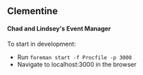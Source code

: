 ## Clementine

#### Chad and Lindsey's Event Manager

To start in development:
- Run `foreman start -f Procfile -p 3000`
- Navigate to localhost:3000 in the browser